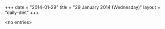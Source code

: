 +++
date = "2014-01-29"
title = "29 January 2014 (Wednesday)"
layout = "daily-diet"
+++


\<no entries\>

